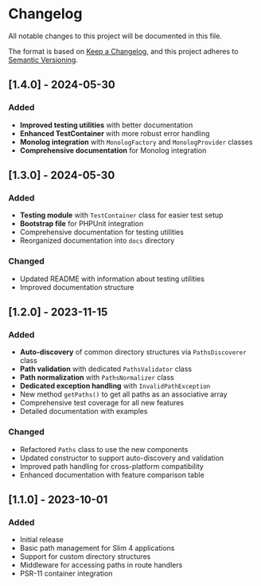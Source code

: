 # Changelog

All notable changes to this project will be documented in this file.

The format is based on [Keep a Changelog](https://keepachangelog.com/en/1.0.0/),
and this project adheres to [Semantic Versioning](https://semver.org/spec/v2.0.0.html).

## [1.4.0] - 2024-05-30

### Added

- **Improved testing utilities** with better documentation
- **Enhanced TestContainer** with more robust error handling
- **Monolog integration** with `MonologFactory` and `MonologProvider` classes
- **Comprehensive documentation** for Monolog integration

## [1.3.0] - 2024-05-30

### Added

- **Testing module** with `TestContainer` class for easier test setup
- **Bootstrap file** for PHPUnit integration
- Comprehensive documentation for testing utilities
- Reorganized documentation into `docs` directory

### Changed

- Updated README with information about testing utilities
- Improved documentation structure

## [1.2.0] - 2023-11-15

### Added

- **Auto-discovery** of common directory structures via `PathsDiscoverer` class
- **Path validation** with dedicated `PathsValidator` class
- **Path normalization** with `PathsNormalizer` class
- **Dedicated exception handling** with `InvalidPathException`
- New method `getPaths()` to get all paths as an associative array
- Comprehensive test coverage for all new features
- Detailed documentation with examples

### Changed

- Refactored `Paths` class to use the new components
- Updated constructor to support auto-discovery and validation
- Improved path handling for cross-platform compatibility
- Enhanced documentation with feature comparison table

## [1.1.0] - 2023-10-01

### Added

- Initial release
- Basic path management for Slim 4 applications
- Support for custom directory structures
- Middleware for accessing paths in route handlers
- PSR-11 container integration

